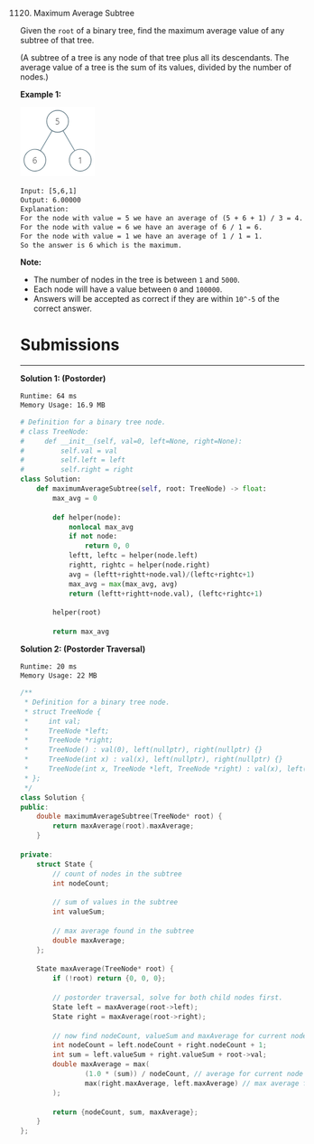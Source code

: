 1120. Maximum Average Subtree

Given the `root` of a binary tree, find the maximum average value of any subtree of that tree.

(A subtree of a tree is any node of that tree plus all its descendants. The average value of a tree is the sum of its values, divided by the number of nodes.)

 

**Example 1:**

![1120_1308_example_1.png](img/1120_1308_example_1.png)
```
Input: [5,6,1]
Output: 6.00000
Explanation: 
For the node with value = 5 we have an average of (5 + 6 + 1) / 3 = 4.
For the node with value = 6 we have an average of 6 / 1 = 6.
For the node with value = 1 we have an average of 1 / 1 = 1.
So the answer is 6 which is the maximum.
```

**Note:**

* The number of nodes in the tree is between `1` and `5000`.
* Each node will have a value between `0` and `100000`.
* Answers will be accepted as correct if they are within `10^-5` of the correct answer.

# Submissions
---
**Solution 1: (Postorder)**
```
Runtime: 64 ms
Memory Usage: 16.9 MB
```
```python
# Definition for a binary tree node.
# class TreeNode:
#     def __init__(self, val=0, left=None, right=None):
#         self.val = val
#         self.left = left
#         self.right = right
class Solution:
    def maximumAverageSubtree(self, root: TreeNode) -> float:
        max_avg = 0
        
        def helper(node):
            nonlocal max_avg
            if not node:
                return 0, 0
            leftt, leftc = helper(node.left)
            rightt, rightc = helper(node.right)
            avg = (leftt+rightt+node.val)/(leftc+rightc+1)
            max_avg = max(max_avg, avg)
            return (leftt+rightt+node.val), (leftc+rightc+1)
        
        helper(root)
        
        return max_avg
```

**Solution 2: (Postorder Traversal)**
```
Runtime: 20 ms
Memory Usage: 22 MB
```
```c++
/**
 * Definition for a binary tree node.
 * struct TreeNode {
 *     int val;
 *     TreeNode *left;
 *     TreeNode *right;
 *     TreeNode() : val(0), left(nullptr), right(nullptr) {}
 *     TreeNode(int x) : val(x), left(nullptr), right(nullptr) {}
 *     TreeNode(int x, TreeNode *left, TreeNode *right) : val(x), left(left), right(right) {}
 * };
 */
class Solution {
public:
    double maximumAverageSubtree(TreeNode* root) {
        return maxAverage(root).maxAverage;
    }
    
private:
    struct State {
        // count of nodes in the subtree
        int nodeCount;

        // sum of values in the subtree
        int valueSum;

        // max average found in the subtree
        double maxAverage;
    };

    State maxAverage(TreeNode* root) {
        if (!root) return {0, 0, 0};

        // postorder traversal, solve for both child nodes first.
        State left = maxAverage(root->left);
        State right = maxAverage(root->right);

        // now find nodeCount, valueSum and maxAverage for current node `root`
        int nodeCount = left.nodeCount + right.nodeCount + 1;
        int sum = left.valueSum + right.valueSum + root->val;
        double maxAverage = max(
                (1.0 * (sum)) / nodeCount, // average for current node
                max(right.maxAverage, left.maxAverage) // max average from child nodes
        );

        return {nodeCount, sum, maxAverage};
    }
};
```